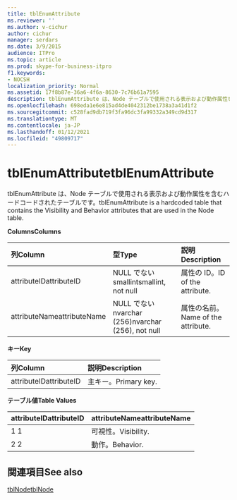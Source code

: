 ```yaml
---
title: tblEnumAttribute
ms.reviewer: ''
ms.author: v-cichur
author: cichur
manager: serdars
ms.date: 3/9/2015
audience: ITPro
ms.topic: article
ms.prod: skype-for-business-itpro
f1.keywords:
- NOCSH
localization_priority: Normal
ms.assetid: 17f8b87e-36a6-4f6a-8630-7c76b61a7595
description: tblEnumAttribute は、Node テーブルで使用される表示および動作属性を含むハードコードされたテーブルです。
ms.openlocfilehash: 698eda1e6e815ad4de4042312be1738a3a41d1f2
ms.sourcegitcommit: c528fad9db719f3fa96dc3fa99332a349cd9d317
ms.translationtype: MT
ms.contentlocale: ja-JP
ms.lasthandoff: 01/12/2021
ms.locfileid: "49809717"
---
```

# <a name="tblenumattribute"></a><span data-ttu-id="ed337-103">tblEnumAttribute</span><span class="sxs-lookup"><span data-stu-id="ed337-103">tblEnumAttribute</span></span>
 
<span data-ttu-id="ed337-104">tblEnumAttribute は、Node テーブルで使用される表示および動作属性を含むハードコードされたテーブルです。</span><span class="sxs-lookup"><span data-stu-id="ed337-104">tblEnumAttribute is a hardcoded table that contains the Visibility and Behavior attributes that are used in the Node table.</span></span>
  
<span data-ttu-id="ed337-105">**Columns**</span><span class="sxs-lookup"><span data-stu-id="ed337-105">**Columns**</span></span>

|<span data-ttu-id="ed337-106">**列**</span><span class="sxs-lookup"><span data-stu-id="ed337-106">**Column**</span></span>|<span data-ttu-id="ed337-107">**型**</span><span class="sxs-lookup"><span data-stu-id="ed337-107">**Type**</span></span>|<span data-ttu-id="ed337-108">**説明**</span><span class="sxs-lookup"><span data-stu-id="ed337-108">**Description**</span></span>|
|:-----|:-----|:-----|
|<span data-ttu-id="ed337-109">attributeID</span><span class="sxs-lookup"><span data-stu-id="ed337-109">attributeID</span></span>  <br/> |<span data-ttu-id="ed337-110">NULL でない smallint</span><span class="sxs-lookup"><span data-stu-id="ed337-110">smallint, not null</span></span>  <br/> |<span data-ttu-id="ed337-111">属性の ID。</span><span class="sxs-lookup"><span data-stu-id="ed337-111">ID of the attribute.</span></span>  <br/> |
|<span data-ttu-id="ed337-112">attributeName</span><span class="sxs-lookup"><span data-stu-id="ed337-112">attributeName</span></span>  <br/> |<span data-ttu-id="ed337-113">NULL でない nvarchar (256)</span><span class="sxs-lookup"><span data-stu-id="ed337-113">nvarchar (256), not null</span></span>  <br/> |<span data-ttu-id="ed337-114">属性の名前。</span><span class="sxs-lookup"><span data-stu-id="ed337-114">Name of the attribute.</span></span>  <br/> |
   
<span data-ttu-id="ed337-115">**キー**</span><span class="sxs-lookup"><span data-stu-id="ed337-115">**Key**</span></span>

|<span data-ttu-id="ed337-116">**列**</span><span class="sxs-lookup"><span data-stu-id="ed337-116">**Column**</span></span>|<span data-ttu-id="ed337-117">**説明**</span><span class="sxs-lookup"><span data-stu-id="ed337-117">**Description**</span></span>|
|:-----|:-----|
|<span data-ttu-id="ed337-118">attributeID</span><span class="sxs-lookup"><span data-stu-id="ed337-118">attributeID</span></span>  <br/> |<span data-ttu-id="ed337-119">主キー。</span><span class="sxs-lookup"><span data-stu-id="ed337-119">Primary key.</span></span>  <br/> |
   
<span data-ttu-id="ed337-120">**テーブル値**</span><span class="sxs-lookup"><span data-stu-id="ed337-120">**Table Values**</span></span>

|<span data-ttu-id="ed337-121">**attributeID**</span><span class="sxs-lookup"><span data-stu-id="ed337-121">**attributeID**</span></span>|<span data-ttu-id="ed337-122">**attributeName**</span><span class="sxs-lookup"><span data-stu-id="ed337-122">**attributeName**</span></span>|
|:-----|:-----|
|<span data-ttu-id="ed337-123">1 </span><span class="sxs-lookup"><span data-stu-id="ed337-123">1</span></span>  <br/> |<span data-ttu-id="ed337-124">可視性。</span><span class="sxs-lookup"><span data-stu-id="ed337-124">Visibility.</span></span>  <br/> |
|<span data-ttu-id="ed337-125">2 </span><span class="sxs-lookup"><span data-stu-id="ed337-125">2</span></span>  <br/> |<span data-ttu-id="ed337-126">動作。</span><span class="sxs-lookup"><span data-stu-id="ed337-126">Behavior.</span></span>  <br/> |
   
## <a name="see-also"></a><span data-ttu-id="ed337-127">関連項目</span><span class="sxs-lookup"><span data-stu-id="ed337-127">See also</span></span>

[<span data-ttu-id="ed337-128">tblNode</span><span class="sxs-lookup"><span data-stu-id="ed337-128">tblNode</span></span>](tblnode.md)
